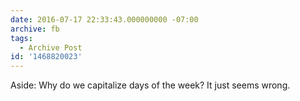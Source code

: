 ```yaml
---
date: 2016-07-17 22:33:43.000000000 -07:00
archive: fb
tags: 
  - Archive Post
id: '1468820023'
---
```


Aside: Why do we capitalize days of the week? It just seems wrong.
